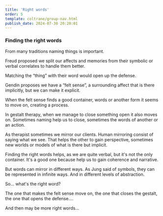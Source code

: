 ```yaml
---
title: 'Right words'
order: 5
template: coltrane/group-nav.html
publish_date: 2024-07-30 20:20:01
---
```

### Finding the right words

From many traditions naming things is important.

Freud proposed we split our affects and memories from their symbolic or verbal correlates to handle them better.

Matching the “thing” with their word would open up the defense.

Gendin proposes we have a “felt sense”, a surrounding affect that is there implicitly, but we can make it explicit.

When the felt sense finds a good container, words or another form it seems to move on, creating a process. 

In gestalt therapy, when we manage to close something open it also moves on. Sometimes naming help us to close, sometimes the words of another or an action.

As therapist sometimes we mirror our clients. Human mirroring consist of saying what we see. That helps the other to gain perspective, sometimes new worlds or models of what is there but implicit.

Finding the right words helps, as we are quite verbal, but it's not the only container. It's a good one because help us to gain coherence and narrative.

But words can mirror in different ways. As Jung said of symbols, they can be represented in infinite ways. And in different levels of abstraction.

So… what's the right word?

The one that makes the felt sense move on, the one that closes the gestalt, the one that opens the defense….

And then may be more right words…